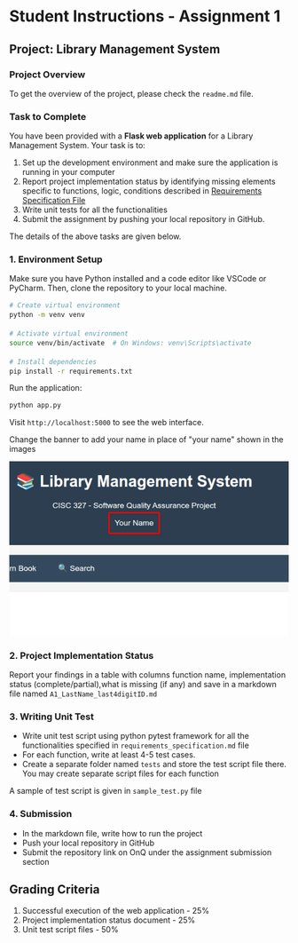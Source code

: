 # Student Instructions - Assignment 1

## Project: Library Management System

### Project Overview

To get the overview of the project, please check the `readme.md` file.

### Task to Complete

You have been provided with a **Flask web application** for a Library Management System. Your task is to:
1. Set up the development environment and make sure the application is running in your computer
2. Report project implementation status by identifying missing elements specific to functions, logic, conditions described in [Requirements Specification File](requirements_specification.md)
3. Write unit tests for all the functionalities
4. Submit the assignment by pushing your local repository in GitHub.


The details of the above tasks are given below.

### 1. Environment Setup

Make sure you have Python installed and a code editor like VSCode or PyCharm. Then, clone the repository to your local machine.

```bash
# Create virtual environment
python -m venv venv

# Activate virtual environment
source venv/bin/activate  # On Windows: venv\Scripts\activate

# Install dependencies
pip install -r requirements.txt
```

Run the application:

```bash
python app.py
```
Visit `http://localhost:5000` to see the web interface. 

Change the banner to add your name in place of "your name" shown in the images

![Screenshot showing the banner change](banner.png)

### 2. Project Implementation Status

Report your findings in a table with columns function name, implementation status (complete/partial),what is missing (if any) and save in a markdown file named `A1_LastName_last4digitID.md`


### 3. Writing Unit Test
- Write unit test script using python pytest framework for all the functionalities specified in `requirements_specification.md` file
- For each function, write at least 4-5 test cases.
- Create a separate folder named `tests` and store the test script file there. You may create separate script files for each function

A sample of test script is given in `sample_test.py` file   

### 4. Submission

- In the markdown file, write how to run the project
- Push your local repository in GitHub
- Submit the repository link on OnQ under the assignment submission section


## Grading Criteria
1. Successful execution of the web application - 25%
2. Project implementation status document - 25%
3. Unit test script files - 50%
 


